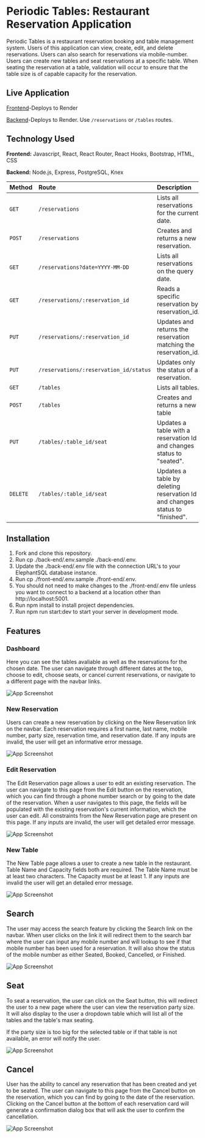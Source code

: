 # Periodic Tables: Restaurant Reservation Application

Periodic Tables is a restaurant reservation booking and table management system. Users of this application can view, create, edit, and delete reservations. Users can also search for reservations via mobile-number. Users can create new tables and seat reservations at a specific table. When seating the reservation at a table, validation will occur to ensure that the table size is of capable capacity for the reservation.


## Live Application

[Frontend](https://restaurant-reservation-frontend-jt8p.onrender.com)-Deploys to Render

[Backend](https://restaurant-reservation-backend-cc4q.onrender.com/reservations)-Deploys to Render. Use ``` /reservations ``` or ```/tables``` routes.


## Technology Used

**Frontend:** Javascript, React, React Router, React Hooks, Bootstrap, HTML, CSS

**Backend:** Node.js, Express, PostgreSQL, Knex


| Method | Route     | Description                |
| :-------- | :------- | :------------------------- |
| `GET`|`/reservations`|Lists all reservations for the current date. |
`POST`|`/reservations`|Creates and returns a new reservation.
`GET`|`/reservations?date=YYYY-MM-DD`|Lists all reservations on the query date.
`GET`|`/reservations/:reservation_id` | Reads a specific reservation by reservation_id.
`PUT` | `/reservations/:reservation_id` | Updates and returns the reservation matching the reservation_id.
`PUT`| `/reservations/:reservation_id/status`| 	Updates only the status of a reservation.
`GET`| `/tables`|Lists all tables.
`POST`|`/tables`| Creates and returns a new table
`PUT`|`/tables/:table_id/seat`| Updates a table with a reservation Id and changes status to "seated".
`DELETE`|`/tables/:table_id/seat`| Updates a table by deleting reservation Id and changes status to "finished".


## Installation

1. Fork and clone this repository.
2. Run cp ./back-end/.env.sample ./back-end/.env.
3. Update the ./back-end/.env file with the connection  URL's to your ElephantSQL database instance.
4. Run cp ./front-end/.env.sample ./front-end/.env.
5. You should not need to make changes to the ./front-end/.env file unless you want to connect to a backend at a location other than http://localhost:5001.
6. Run npm install to install project dependencies.
7. Run npm run start:dev to start your server in development mode.


## Features
### Dashboard
Here you can see the tables avaliable as well as the reservations for the chosen date. The user can navigate through different dates at the top, choose to edit, choose seats, or cancel current reservations, or navigate to a different page with the navbar links.

![App Screenshot](https://raw.githubusercontent.com/shaedoty/starter-restaurant-reservation/main/front-end/screenshots/Dashboard%20with%20Reservations.png)

### New Reservation
Users can create a new reservation by clicking on the New Reservation link on the navbar. Each reservation requires a first name, last name, mobile number, party size, reservation time, and reservation date. If any inputs are invalid, the user will get an informative error message.

![App Screenshot](https://raw.githubusercontent.com/shaedoty/starter-restaurant-reservation/main/front-end/screenshots/New%20Reservation.png)

### Edit Reservation
The Edit Reservation page allows a user to edit an existing reservation. The user can navigate to this page from the Edit button on the reservation, which you can find through a phone number search or by going to the date of the reservation. When a user navigates to this page, the fields will be populated with the existing reservation's current information, which the user can edit. All constraints from the New Reservation page are present on this page. If any inputs are invalid, the user will get detailed error message.

![App Screenshot](https://raw.githubusercontent.com/shaedoty/starter-restaurant-reservation/main/front-end/screenshots/Edit%20Reservation.png)

### New Table
The New Table page allows a user to create a new table in the restaurant. Table Name and Capacity fields both are required. The Table Name must be at least two characters. The Capacity must be at least 1. If any inputs are invalid the user will get an detailed error message.

![App Screenshot](https://raw.githubusercontent.com/shaedoty/starter-restaurant-reservation/main/front-end/screenshots/New%20Table.png)

## Search
The user may access the search feature by clicking the Search link on the navbar. When user clicks on the link it will redirect them to the search bar where the user can input any mobile number and will lookup to see if that mobile number has been used for a reservation. It will also show the status of the mobile number as either Seated, Booked, Cancelled, or Finished.

![App Screenshot](https://raw.githubusercontent.com/shaedoty/starter-restaurant-reservation/main/front-end/screenshots/Search.png)

## Seat
To seat a reservation, the user can click on the Seat button, this will redirect the user to a new page where the user can view the reservation party size. It will also display to the user a dropdown table which will list all of the tables and the table's max seating.

If the party size is too big for the selected table or if that table is not available, an error will notify the user.

![App Screenshot](https://raw.githubusercontent.com/shaedoty/starter-restaurant-reservation/main/front-end/screenshots/Seat%20Reservation.png)

## Cancel

User has the ability to cancel any reservation that has been created and yet to be seated. The user can navigate to this page from the Cancel button on the reservation, which you can find by going to the date of the reservation. Clicking on the Cancel button at the bottom of each reservation card will generate a confirmation dialog box that will ask the user to confirm the cancellation.

![App Screenshot](https://raw.githubusercontent.com/shaedoty/starter-restaurant-reservation/main/front-end/screenshots/Cancel.png)

